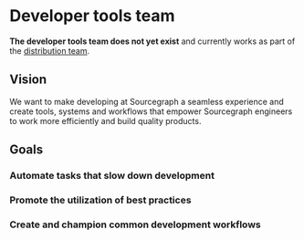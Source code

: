 # Developer tools team

**The developer tools team does not yet exist** and currently works as part of the [distribution team](../distribution/index.md).

## Vision

We want to make developing at Sourcegraph a seamless experience and create tools, systems and workflows that empower Sourcegraph engineers to work more efficiently and build quality products.

## Goals

### Automate tasks that slow down development

### Promote the utilization of best practices

### Create and champion common development workflows
